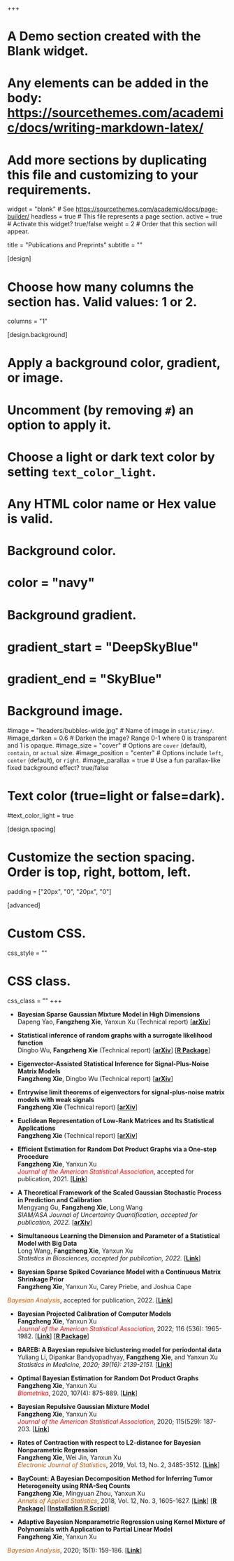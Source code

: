 +++
# A Demo section created with the Blank widget.
# Any elements can be added in the body: https://sourcethemes.com/academic/docs/writing-markdown-latex/
# Add more sections by duplicating this file and customizing to your requirements.

widget = "blank"  # See https://sourcethemes.com/academic/docs/page-builder/
headless = true  # This file represents a page section.
active = true  # Activate this widget? true/false
weight = 2  # Order that this section will appear.

title = "Publications and Preprints"
subtitle = ""

[design]
  # Choose how many columns the section has. Valid values: 1 or 2.
  columns = "1"

[design.background]
  # Apply a background color, gradient, or image.
  #   Uncomment (by removing `#`) an option to apply it.
  #   Choose a light or dark text color by setting `text_color_light`.
  #   Any HTML color name or Hex value is valid.

  # Background color.
  # color = "navy"
  
  # Background gradient.
  # gradient_start = "DeepSkyBlue"
  # gradient_end = "SkyBlue"
  
  # Background image.
  #image = "headers/bubbles-wide.jpg"  # Name of image in `static/img/`.
  #image_darken = 0.6  # Darken the image? Range 0-1 where 0 is transparent and 1 is opaque.
  #image_size = "cover"  #  Options are `cover` (default), `contain`, or `actual` size.
  #image_position = "center"  # Options include `left`, `center` (default), or `right`.
  #image_parallax = true  # Use a fun parallax-like fixed background effect? true/false

  # Text color (true=light or false=dark).
  #text_color_light = true

[design.spacing]
  # Customize the section spacing. Order is top, right, bottom, left.
  padding = ["20px", "0", "20px", "0"]

[advanced]
 # Custom CSS. 
 css_style = ""
 
 # CSS class.
 css_class = ""
+++

<!--<sup>\# </sup> \: Co-first authors-->

<!--### Theoretical and Methodology Works    -->
-    **Bayesian Sparse Gaussian Mixture Model in High Dimensions**<br>Dapeng Yao, **Fangzheng Xie**, Yanxun Xu (Technical report) [<a href="https://arxiv.org/abs/2207.10301"><strong>arXiv</strong></a>]

-    **Statistical inference of random graphs with a surrogate likelihood function**<br>Dingbo Wu, **Fangzheng Xie** (Technical report) [<a href="https://arxiv.org/abs/2207.01702"><strong>arXiv</strong></a>] [<a href="/materials/lgraph_0.1.0.tar.gz" target="_blank" title=""><strong>R Package</strong></a>]

-   **Eigenvector-Assisted Statistical Inference for Signal-Plus-Noise Matrix Models**<br>**Fangzheng Xie**, Dingbo Wu (Technical report) [<a href="https://arxiv.org/abs/2203.16688"><strong>arXiv</strong></a>]

-   **Entrywise limit theorems of eigenvectors for signal-plus-noise matrix models with weak signals**<br>**Fangzheng Xie** (Technical report) [<a href="https://arxiv.org/abs/2106.09840"><strong>arXiv</strong></a>]

-   **Euclidean Representation of Low-Rank Matrices and Its Statistical Applications**<br>**Fangzheng Xie** (Technical report) [<a href="https://arxiv.org/abs/2103.04220"><strong>arXiv</strong></a>]

-   **Efficient Estimation for Random Dot Product Graphs via a One-step Procedure**<br>**Fangzheng Xie**, Yanxun Xu <br> <font color = "red"> <i>Journal of the American Statistical Association</i></font>, accepted for publication, 2021. [<a href = "https://www.tandfonline.com/doi/abs/10.1080/01621459.2021.1948419?journalCode=uasa20" target="_blank" title=""><strong>Link</strong></a>]    

-   **A Theoretical Framework of the Scaled Gaussian Stochastic Process in Prediction and Calibration**<br>Mengyang Gu, **Fangzheng Xie**, Long Wang <br> *SIAM/ASA Journal of Uncertainty Quantification, accepted for publication, 2022.* [<a href="https://arxiv.org/abs/1807.03829"><strong>arXiv</strong></a>]

-   **Simultaneous Learning the Dimension and Parameter of a Statistical Model with Big Data**<br>Long Wang, **Fangzheng Xie**, Yanxun Xu <br>  *Statistics in Biosciences, accepted for publication, 2022.* [<a href = "https://link.springer.com/article/10.1007/s12561-021-09324-4" target="_blank" title=""><strong>Link</strong></a>]    

-    **Bayesian Sparse Spiked Covariance Model with a Continuous Matrix Shrinkage Prior**<br>**Fangzheng Xie**, Yanxun Xu, Carey Priebe, and Joshua Cape <br>
<font color = #CC5500> 
<i>Bayesian Analysis</i></font>, accepted for publication, 2022. [<a href="https://projecteuclid.org/journals/bayesian-analysis/advance-publication/Bayesian-Sparse-Spiked-Covariance-Model-with-a-Continuous-Matrix-Shrinkage/10.1214/21-BA1292.full" target="_blank" title=""><strong>Link</strong></a>]

-    **Bayesian Projected Calibration of Computer Models**<br>**Fangzheng Xie**, Yanxun Xu  <br> <font color = "red"> <i>Journal of the American Statistical Association</i></font>, 2022; 116 (536): 1965-1982. [<a href="https://amstat.tandfonline.com/doi/abs/10.1080/01621459.2020.1753519?casa_token=PYAZ9qfLQ5cAAAAA%3AnBkPeOyepfwUkKs4TtbijCzyxNdrUmPLlFssVw1VZ8pIGC-fM6V5zvJpW8nljRITnrcUeQyzxBx4Kg&journalCode=uasa20#.XxeVAlxKiUk"><strong>Link</strong></a>] [<a href="/materials/BayProjected_0.1.0.tar.gz" target="_blank" title=""><strong>R Package</strong></a>]

-    **BAREB: A Bayesian repulsive biclustering model for periodontal data** <br> Yuliang Li, Dipankar Bandyopadhyay, **Fangzheng Xie**, and Yanxun Xu <br>  *Statistics in Medicine, 2020; 39(16): 2139-2151.* [<a href = "https://onlinelibrary.wiley.com/doi/abs/10.1002/sim.8536" target="_blank" title=""><strong>Link</strong></a>] 

-    **Optimal Bayesian Estimation for Random Dot Product Graphs** <br> **Fangzheng Xie**, Yanxun Xu <br>  <font color = "red"><i>Biometrika</i></font>, 2020, 107(4): 875-889. [<a href="https://academic.oup.com/biomet/article-abstract/doi/10.1093/biomet/asaa031/5867841?redirectedFrom=fulltext"><strong>Link</strong></a>]

-   **Bayesian Repulsive Gaussian Mixture Model** <br> **Fangzheng Xie**, Yanxun Xu <br><font color = "red"> <i>Journal of the American Statistical Association</i></font>, 2020; 115(529): 187-203. [<a href="https://www.tandfonline.com/doi/abs/10.1080/01621459.2018.1537918?journalCode=uasa20"><strong>Link</strong></a>]

-  **Rates of Contraction with respect to L2-distance for Bayesian Nonparametric Regression** <br> **Fangzheng Xie**, Wei Jin, Yanxun Xu <br> <i><font color = #CC5500> Electronic Journal of Statistics</i></font>, 2019, Vol. 13, No. 2, 3485-3512. [<a href="https://projecteuclid.org/euclid.ejs/1569895281" target="_blank" title=""><strong>Link</strong></a>]

-  **BayCount: A Bayesian Decomposition Method for Inferring Tumor Heterogeneity using RNA-Seq Counts** <br> **Fangzheng Xie**, Mingyuan Zhou, Yanxun Xu <br>  <font color = #CC5500><i>Annals of Applied Statistics</i></font>, 2018, Vol. 12, No. 3, 1605-1627. [<a href = "https://projecteuclid.org/euclid.aoas/1536652967" target="_blank" title=""><strong>Link</strong></a>] [<a href="/materials/BayCount_0.1.0.tar.gz" target="_blank" title=""><strong>R Package</strong></a>] [<a href="/materials/Installation_script.r" target="_blank" title=""><strong>Installation R Script</strong></a>]

-   **Adaptive Bayesian Nonparametric Regression using Kernel Mixture of Polynomials with Application to Partial Linear Model** <br> **Fangzheng Xie**, Yanxun Xu <br>
<font color = #CC5500> 
<i>Bayesian Analysis</i></font>, 2020; 15(1): 159-186. [<a href="https://projecteuclid.org/euclid.ba/1550826222" target="_blank" title=""><strong>Link</strong></a>]
